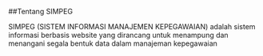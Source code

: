 ##Tentang SIMPEG

SIMPEG (SISTEM INFORMASI MANAJEMEN KEPEGAWAIAN) adalah sistem informasi berbasis website yang dirancang untuk menampung dan menangani segala bentuk data dalam manajeman kepegawaian
